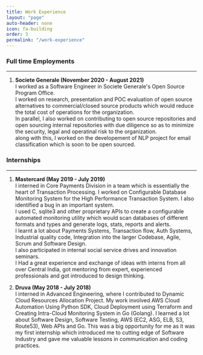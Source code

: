 ```yaml
---
title: Work Experience
layout: "page"
auto-header: none
icon: fa-building
order: 3
permalink: "/work-experience"
---
```


### Full time Employments
---

1. **Societe Generale (November 2020 - August 2021)**    
   I worked as a Software Engineer in Societe Generale's Open Source Program Office.    
   I worked on research, presentation and POC evaluation of open source alternatives to commercial/closed source products which would reduce the total cost of operations for the organization.    
   In parallel, I also worked on contributing to open source repositories and open sourcing internal repositories with due diligence so as to minimize the security, legal and operatinal risk to the organization.    
   along with this, I worked on the developement of NLP project for email classification which is soon to be open sourced.    


### Internships
---

1. **Mastercard (May 2019 - July 2019)**   
   I interned in Core Payments Division in a team which is essentially the heart of Transaction Processing. I worked on Configurable Database Monitoring System for the High Performance Transaction System. I also identified a bug in an important system.   
   I used C, sqlite3 and other proprietary APIs to create a configurable automated monitoring utility which would scan databases of different formats and types and generate logs, stats, reports and alerts.   
   I learnt a lot about Payments Systems, Transaction flow, Auth Systems, Industrial quality code, Integration into the larger Codebase​, Agile, Scrum and Software Design.   
   I also participated in internal social service drives and innovation seminars.   
   I Had a great experience and exchange of ideas with interns from all over Central India, got mentoring from expert, experienced professionals and got introduced to design thinking.

2. **Druva (May 2018 - July 2018)**   
   I interned in Advanced Engineering, where I contributed to Dynamic Cloud Resources Allocation Project.
   My work involved AWS Cloud Automation Using Python SDK, Cloud Deployment using Terraform and Creating Intra-Cloud Monitoring System in Go (Golang).
   I learned a lot about Software Design, Software Testing, AWS (EC2, ASG, ELB, S3, Route53), Web APIs and Go.
   This was a big opportunity for me as it was my first internship which introduced me to cutting edge of Software Industry and gave me valuable lessons in communication and coding practices.

